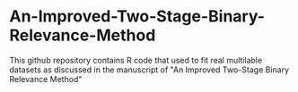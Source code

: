 # An-Improved-Two-Stage-Binary-Relevance-Method
This github repository contains R code that used to fit real multilable datasets as discussed in the manuscript of "An Improved Two-Stage Binary Relevance Method"
